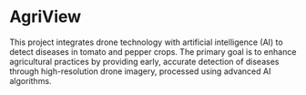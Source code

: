 # AgriView
This project integrates drone technology with artificial intelligence (AI) to detect diseases in tomato and pepper crops. The primary goal is to enhance agricultural practices by providing early, accurate detection of diseases through high-resolution drone imagery, processed using advanced AI algorithms.
